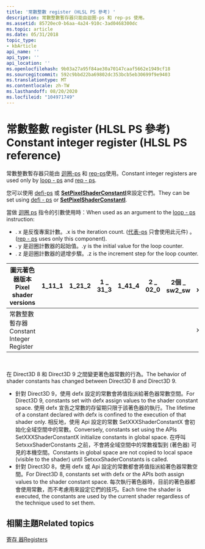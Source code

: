 ```yaml
---
title: '常數整數 register (HLSL PS 參考) '
description: 常數整數暫存器只能由迴圈-ps 和 rep-ps 使用。
ms.assetid: 85720ec0-b6aa-4a24-910c-3ad0468300dc
ms.topic: article
ms.date: 05/31/2018
topic_type:
- kbArticle
api_name: ''
api_type: ''
api_location: ''
ms.openlocfilehash: 9b03a27a95f84ae30a70147caaf5662e1949cf18
ms.sourcegitcommit: 592c9bbd22ba69802dc353bcb5eb30699f9e9403
ms.translationtype: MT
ms.contentlocale: zh-TW
ms.lasthandoff: 08/20/2020
ms.locfileid: "104971749"
---
```

# <a name="constant-integer-register-hlsl-ps-reference"></a><span data-ttu-id="2f2f8-103">常數整數 register (HLSL PS 參考) </span><span class="sxs-lookup"><span data-stu-id="2f2f8-103">Constant integer register (HLSL PS reference)</span></span>

<span data-ttu-id="2f2f8-104">常數整數暫存器只能由 [迴圈-ps](loop---ps.md) 和 [rep-ps](rep---ps.md)使用。</span><span class="sxs-lookup"><span data-stu-id="2f2f8-104">Constant integer registers are used only by [loop - ps](loop---ps.md) and [rep - ps](rep---ps.md).</span></span>

<span data-ttu-id="2f2f8-105">您可以使用 [defi-ps](defi---ps.md) 或 [**SetPixelShaderConstantI**](/windows/desktop/api/d3d9helper/nf-d3d9helper-idirect3ddevice9-setpixelshaderconstanti)來設定它們。</span><span class="sxs-lookup"><span data-stu-id="2f2f8-105">They can be set using [defi - ps](defi---ps.md) or [**SetPixelShaderConstantI**](/windows/desktop/api/d3d9helper/nf-d3d9helper-idirect3ddevice9-setpixelshaderconstanti).</span></span>

<span data-ttu-id="2f2f8-106">當做 [迴圈 ps](loop---ps.md) 指令的引數使用時：</span><span class="sxs-lookup"><span data-stu-id="2f2f8-106">When used as an argument to the [loop - ps](loop---ps.md) instruction:</span></span>

-   <span data-ttu-id="2f2f8-107">. x 是反復專案計數。</span><span class="sxs-lookup"><span data-stu-id="2f2f8-107">.x is the iteration count.</span></span> <span data-ttu-id="2f2f8-108"> ([代表-ps](rep---ps.md) 只會使用此元件) 。</span><span class="sxs-lookup"><span data-stu-id="2f2f8-108">([rep - ps](rep---ps.md) uses only this component).</span></span>
-   <span data-ttu-id="2f2f8-109">. y 是迴圈計數器的起始值。</span><span class="sxs-lookup"><span data-stu-id="2f2f8-109">.y is the initial value for the loop counter.</span></span>
-   <span data-ttu-id="2f2f8-110">. z 是迴圈計數器的遞增步驟。</span><span class="sxs-lookup"><span data-stu-id="2f2f8-110">.z is the increment step for the loop counter.</span></span>



| <span data-ttu-id="2f2f8-111">圖元著色器版本</span><span class="sxs-lookup"><span data-stu-id="2f2f8-111">Pixel shader versions</span></span>     | <span data-ttu-id="2f2f8-112">1\_1</span><span class="sxs-lookup"><span data-stu-id="2f2f8-112">1\_1</span></span> | <span data-ttu-id="2f2f8-113">1\_2</span><span class="sxs-lookup"><span data-stu-id="2f2f8-113">1\_2</span></span> | <span data-ttu-id="2f2f8-114">1 \_ 3</span><span class="sxs-lookup"><span data-stu-id="2f2f8-114">1\_3</span></span> | <span data-ttu-id="2f2f8-115">1\_4</span><span class="sxs-lookup"><span data-stu-id="2f2f8-115">1\_4</span></span> | <span data-ttu-id="2f2f8-116">2 \_ 0</span><span class="sxs-lookup"><span data-stu-id="2f2f8-116">2\_0</span></span> | <span data-ttu-id="2f2f8-117">2個 \_ sw</span><span class="sxs-lookup"><span data-stu-id="2f2f8-117">2\_sw</span></span> | <span data-ttu-id="2f2f8-118">2 \_ x</span><span class="sxs-lookup"><span data-stu-id="2f2f8-118">2\_x</span></span> | <span data-ttu-id="2f2f8-119">3 \_ 0</span><span class="sxs-lookup"><span data-stu-id="2f2f8-119">3\_0</span></span> | <span data-ttu-id="2f2f8-120">3個 \_ sw</span><span class="sxs-lookup"><span data-stu-id="2f2f8-120">3\_sw</span></span> |
|---------------------------|------|------|------|------|------|-------|------|------|-------|
| <span data-ttu-id="2f2f8-121">常數整數暫存器</span><span class="sxs-lookup"><span data-stu-id="2f2f8-121">Constant Integer Register</span></span> |      |      |      |      |      |       | <span data-ttu-id="2f2f8-122">x</span><span class="sxs-lookup"><span data-stu-id="2f2f8-122">x</span></span>    | <span data-ttu-id="2f2f8-123">x</span><span class="sxs-lookup"><span data-stu-id="2f2f8-123">x</span></span>    | <span data-ttu-id="2f2f8-124">x</span><span class="sxs-lookup"><span data-stu-id="2f2f8-124">x</span></span>     |



 

<span data-ttu-id="2f2f8-125">在 Direct3D 8 和 Direct3D 9 之間變更著色器常數的行為。</span><span class="sxs-lookup"><span data-stu-id="2f2f8-125">The behavior of shader constants has changed between Direct3D 8 and Direct3D 9.</span></span>

-   <span data-ttu-id="2f2f8-126">針對 Direct3D 9，使用 defx 設定的常數會將值指派給著色器常數空間。</span><span class="sxs-lookup"><span data-stu-id="2f2f8-126">For Direct3D 9, constants set with defx assign values to the shader constant space.</span></span> <span data-ttu-id="2f2f8-127">使用 defx 宣告之常數的存留期只限于該著色器的執行。</span><span class="sxs-lookup"><span data-stu-id="2f2f8-127">The lifetime of a constant declared with defx is confined to the execution of that shader only.</span></span> <span data-ttu-id="2f2f8-128">相反地，使用 Api 設定的常數 SetXXXShaderConstantX 會初始化全域空間中的常數。</span><span class="sxs-lookup"><span data-stu-id="2f2f8-128">Conversely, constants set using the APIs SetXXXShaderConstantX initialize constants in global space.</span></span> <span data-ttu-id="2f2f8-129">在呼叫 SetxxxShaderConstants 之前，不會將全域空間中的常數複製到 (著色器) 可見的本機空間。</span><span class="sxs-lookup"><span data-stu-id="2f2f8-129">Constants in global space are not copied to local space (visible to the shader) until SetxxxShaderConstants is called.</span></span>
-   <span data-ttu-id="2f2f8-130">針對 Direct3D 8，使用 defx 或 Api 設定的常數都會將值指派給著色器常數空間。</span><span class="sxs-lookup"><span data-stu-id="2f2f8-130">For Direct3D 8, constants set with defx or the APIs both assign values to the shader constant space.</span></span> <span data-ttu-id="2f2f8-131">每次執行著色器時，目前的著色器都會使用常數，而不考慮用來設定它們的技巧。</span><span class="sxs-lookup"><span data-stu-id="2f2f8-131">Each time the shader is executed, the constants are used by the current shader regardless of the technique used to set them.</span></span>

## <a name="related-topics"></a><span data-ttu-id="2f2f8-132">相關主題</span><span class="sxs-lookup"><span data-stu-id="2f2f8-132">Related topics</span></span>

<dl> <dt>

[<span data-ttu-id="2f2f8-133">寄存 器</span><span class="sxs-lookup"><span data-stu-id="2f2f8-133">Registers</span></span>](dx9-graphics-reference-asm-ps-registers.md)
</dt> </dl>

 

 